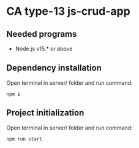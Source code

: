 # CA type-13 js-crud-app

## Needed programs

- Node.js v15.\* or above

## Dependency installation

Open terminal in server/ folder and run command:

```
npm i
```

## Project initialization

Open terminal in server/ folder and run command:

```
npm run start
```
